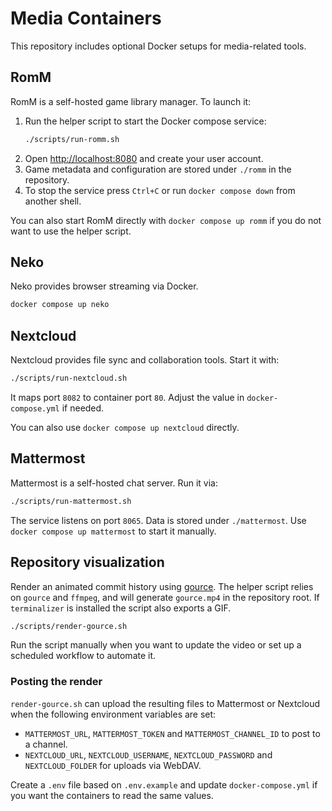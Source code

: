 # Media Containers

This repository includes optional Docker setups for media-related tools.

## RomM

RomM is a self-hosted game library manager. To launch it:

1. Run the helper script to start the Docker compose service:
   ```bash
   ./scripts/run-romm.sh
   ```
2. Open [http://localhost:8080](http://localhost:8080) and create your user account.
3. Game metadata and configuration are stored under `./romm` in the repository.
4. To stop the service press `Ctrl+C` or run `docker compose down` from another shell.

You can also start RomM directly with `docker compose up romm` if you do not want to use the helper script.

## Neko

Neko provides browser streaming via Docker.

```bash
docker compose up neko
```

## Nextcloud

Nextcloud provides file sync and collaboration tools. Start it with:

```bash
./scripts/run-nextcloud.sh
```

It maps port `8082` to container port `80`. Adjust the value in `docker-compose.yml` if needed.

You can also use `docker compose up nextcloud` directly.

## Mattermost

Mattermost is a self-hosted chat server. Run it via:

```bash
./scripts/run-mattermost.sh
```

The service listens on port `8065`. Data is stored under `./mattermost`.
Use `docker compose up mattermost` to start it manually.

## Repository visualization

Render an animated commit history using [gource](https://gource.io/). The helper
script relies on `gource` and `ffmpeg`, and will generate `gource.mp4` in the
repository root. If `terminalizer` is installed the script also exports a GIF.

```bash
./scripts/render-gource.sh
```

Run the script manually when you want to update the video or set up a scheduled
workflow to automate it.

### Posting the render

`render-gource.sh` can upload the resulting files to Mattermost or Nextcloud
when the following environment variables are set:

- `MATTERMOST_URL`, `MATTERMOST_TOKEN` and `MATTERMOST_CHANNEL_ID` to post to a
  channel.
- `NEXTCLOUD_URL`, `NEXTCLOUD_USERNAME`, `NEXTCLOUD_PASSWORD` and
  `NEXTCLOUD_FOLDER` for uploads via WebDAV.

Create a `.env` file based on `.env.example` and update `docker-compose.yml` if
you want the containers to read the same values.
